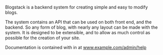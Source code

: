 Blogstack is a backend system for creating simple and easy to modify blogs.

The system contains an API that can be used on both front end, and the backend. So any form of blog, with nearly any layout
can be made with the system. It is designed to be extensible, and to allow as much control as possible for the creation of
your site.

Documentation is contained with in at www.example.com/admin/help

